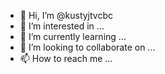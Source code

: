 - 👋 Hi, I’m @kustyjtvcbc
- 👀 I’m interested in ...
- 🌱 I’m currently learning ...
- 💞️ I’m looking to collaborate on ...
- 📫 How to reach me ...

<!---
kustyjtvcbc/kustyjtvcbc is a ✨ special ✨ repository because its `README.md` (this file) appears on your GitHub profile.
You can click the Preview link to take a look at your changes.
--->
